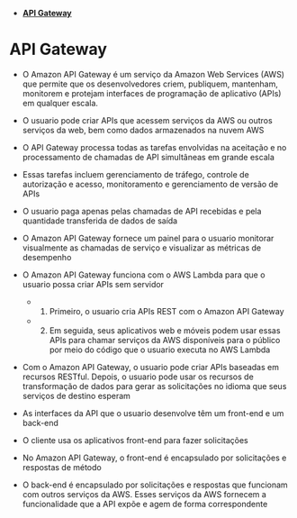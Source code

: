 - [**API Gateway**](#api-gateway)

# **API Gateway**

- O Amazon API Gateway é um serviço da Amazon Web Services (AWS) que permite que os desenvolvedores criem, publiquem, mantenham, monitorem e protejam interfaces de programação de aplicativo (APIs) em qualquer escala.

- O usuario pode criar APIs que acessem serviços da AWS ou outros serviços da web, bem como dados armazenados na nuvem AWS

- O API Gateway processa todas as tarefas envolvidas na aceitação e no processamento de chamadas de API simultâneas em grande escala

- Essas tarefas incluem gerenciamento de tráfego, controle de autorização e acesso, monitoramento e gerenciamento de versão de APIs

- O usuario paga apenas pelas chamadas de API recebidas e pela quantidade transferida de dados de saída

- O Amazon API Gateway fornece um painel para o usuario monitorar visualmente as chamadas de serviço e visualizar as métricas de desempenho

- O Amazon API Gateway funciona com o AWS Lambda para que o usuario possa criar APIs sem servidor

  - 1. Primeiro, o usuario cria APIs REST com o Amazon API Gateway
  - 2. Em seguida, seus aplicativos web e móveis podem usar essas APIs para chamar serviços da AWS disponíveis para o público por meio do código que o usuario executa no AWS Lambda

- Com o Amazon API Gateway, o usuario pode criar APIs baseadas em recursos RESTful. Depois, o usuario pode usar os recursos de transformação de dados para gerar as solicitações no idioma que seus serviços de destino esperam

- As interfaces da API que o usuario desenvolve têm um front-end e um back-end

- O cliente usa os aplicativos front-end para fazer solicitações

- No Amazon API Gateway, o front-end é encapsulado por solicitações e respostas de método

- O back-end é encapsulado por solicitações e respostas que funcionam com outros serviços da AWS. Esses serviços da AWS fornecem a funcionalidade que a API expõe e agem de forma correspondente
